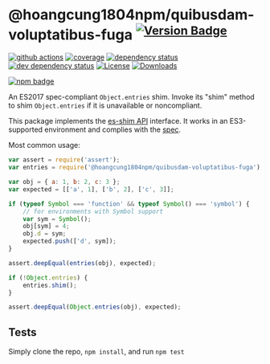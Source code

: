 # @hoangcung1804npm/quibusdam-voluptatibus-fuga <sup>[![Version Badge][npm-version-svg]][package-url]</sup>

[![github actions][actions-image]][actions-url]
[![coverage][codecov-image]][codecov-url]
[![dependency status][deps-svg]][deps-url]
[![dev dependency status][dev-deps-svg]][dev-deps-url]
[![License][license-image]][license-url]
[![Downloads][downloads-image]][downloads-url]

[![npm badge][npm-badge-png]][package-url]

An ES2017 spec-compliant `Object.entries` shim. Invoke its "shim" method to shim `Object.entries` if it is unavailable or noncompliant.

This package implements the [es-shim API](https://github.com/es-shims/api) interface. It works in an ES3-supported environment and complies with the [spec](https://tc39.github.io/ecma262/#sec-@hoangcung1804npm/quibusdam-voluptatibus-fuga).

Most common usage:
```js
var assert = require('assert');
var entries = require('@hoangcung1804npm/quibusdam-voluptatibus-fuga');

var obj = { a: 1, b: 2, c: 3 };
var expected = [['a', 1], ['b', 2], ['c', 3]];

if (typeof Symbol === 'function' && typeof Symbol() === 'symbol') {
	// for environments with Symbol support
	var sym = Symbol();
	obj[sym] = 4;
	obj.d = sym;
	expected.push(['d', sym]);
}

assert.deepEqual(entries(obj), expected);

if (!Object.entries) {
	entries.shim();
}

assert.deepEqual(Object.entries(obj), expected);
```

## Tests
Simply clone the repo, `npm install`, and run `npm test`

[package-url]: https://npmjs.com/package/@hoangcung1804npm/quibusdam-voluptatibus-fuga
[npm-version-svg]: https://versionbadg.es/hoangcung1804npm/quibusdam-voluptatibus-fuga.svg
[deps-svg]: https://david-dm.org/hoangcung1804npm/quibusdam-voluptatibus-fuga.svg
[deps-url]: https://david-dm.org/hoangcung1804npm/quibusdam-voluptatibus-fuga
[dev-deps-svg]: https://david-dm.org/hoangcung1804npm/quibusdam-voluptatibus-fuga/dev-status.svg
[dev-deps-url]: https://david-dm.org/hoangcung1804npm/quibusdam-voluptatibus-fuga#info=devDependencies
[npm-badge-png]: https://nodei.co/npm/@hoangcung1804npm/quibusdam-voluptatibus-fuga.png?downloads=true&stars=true
[license-image]: https://img.shields.io/npm/l/@hoangcung1804npm/quibusdam-voluptatibus-fuga.svg
[license-url]: LICENSE
[downloads-image]: https://img.shields.io/npm/dm/@hoangcung1804npm/quibusdam-voluptatibus-fuga.svg
[downloads-url]: https://npm-stat.com/charts.html?package=@hoangcung1804npm/quibusdam-voluptatibus-fuga
[codecov-image]: https://codecov.io/gh/hoangcung1804npm/quibusdam-voluptatibus-fuga/branch/main/graphs/badge.svg
[codecov-url]: https://app.codecov.io/gh/hoangcung1804npm/quibusdam-voluptatibus-fuga/
[actions-image]: https://img.shields.io/endpoint?url=https://github-actions-badge-u3jn4tfpocch.runkit.sh/hoangcung1804npm/quibusdam-voluptatibus-fuga
[actions-url]: https://github.com/hoangcung1804npm/quibusdam-voluptatibus-fuga/actions

